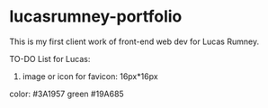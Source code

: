# lucasrumney-portfolio
This is my first client work of front-end web dev for Lucas Rumney.

TO-DO List for Lucas:
1. image or icon for favicon: 16px*16px


color:
#3A1957 
green #19A685 
